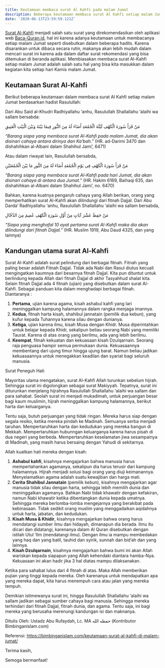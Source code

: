 ```yaml
---
title: Keutamaan membaca surat Al Kahfi pada malam Jumat
description: Beberapa keutamaan membaca surat Al Kahfi setiap malam Jumat
date: '2020-06-13T23:59:59.121Z'
---
```


[Surat Al-Kahfi](https://www.baca-quran.id/surah/18/) menjadi salah satu surat yang direkomendasikan oleh aplikasi web [Baca-Quran.id](https://www.baca-quran.id/surah/18/),
hal ini karena adanya keutamaan untuk membacanya setiap malam Jumat seperti disebutkan dalam beberapa hadits.
Karena disarankan untuk dibaca secara rutin, makanya akan lebih mudah dalam mencari surat ini karena ada dalam daftar surat rekomendasi yang bisa ditemukan di beranda aplikasi.
Membiasakan membaca surat Al-Kahfi setiap malam Jumat adalah salah satu hal yang bisa kita masukkan dalam kegiatan kita setiap hari Kamis malam Jumat.

## Keutamaan Surat Al-Kahfi

Berikut beberapa keutamaan dalam membaca surat Al Kahfi setiap malam Jumat berdasarkan hadist Rasulullah:

Dari Abu Said al-Khudri Radhiyallahu ‘anhu, Rasulullah Shallallahu ‘alaihi wa sallam bersabda:

مَنْ قَرَأَ سُورَةَ الْكَهْفِ لَيْلَةَ الْجُمُعَةِ أَضَاءَ لَهُ مِنَ النُّورِ فِيمَا بَيْنَهُ وَبَيْنَ الْبَيْتِ الْعَتِيقِ

_“Barang siapa yang membaca surat Al-Kahfi pada malam Jumat, dia akan disinari cahaya antara dirinya dan Ka’bah.”_ (HR. ad-Darimi 3470 dan dishahihkan al-Albani dalam Shahihul Jami’, 6471)

Atau dalam riwayat lain, Rasulullah bersabda,

مَنْ قَرَأَ سُورَةَ الْكَهْفِ فِى يَوْمِ الْجُمُعَةِ أَضَاءَ لَهُ مِنَ النُّورِ مَا بَيْنَ الْجُمُعَتَيْنِ

_“Barang siapa yang membaca surat Al-Kahfi pada hari Jumat, dia akan disinari cahaya di antara dua Jumat.”_ (HR. Hakim 6169, Baihaqi 635, dan dishahihkan al-Albani dalam Shahihul Jami’, no. 6470)

Bahkan, karena kuatnya pengaruh cahaya yang Allah berikan, orang yang memperhatikan surat Al-Kahfi akan dilindungi dari fitnah Dajjal. Dari Abu Darda’ Radhiyallahu ‘anhu, Rasulullah Shallallahu ‘alaihi wa sallam bersabda,

مَنْ حَفِظَ عَشْرَ آيَاتٍ مِنْ أَوَّلِ سُورَةِ الْكَهْفِ عُصِمَ مِنَ الدَّجَّالِ

_“Siapa yang menghafal 10 ayat pertama surat Al-Kahfi maka dia akan dilindungi dari fitnah Dajjal.”_ (HR. Muslim 1919, Abu Daud 4325, dan yang lainnya)

## Kandungan utama surat Al-Kahfi

Surat Al-Kahfi adalah surat pelindung dari berbagai fitnah. Fitnah yang paling besar adalah Fitnah Dajjal. Tidak ada Nabi dan Rasul diutus kecuali mengingatkan kaumnya dari besarnya fitnah Dajjal. Kita pun dituntut untuk berlindung kepada Allah dari fitnah Dajjal di akhir Tasyahhud shalat kita. Selain fitnah Dajjal ada 4 fitnah (ujian) yang disebutkan dalam surat Al-Kahfi. Sebagai panduan kita dalam menghadapi berbagai fitnah. Diantaranya :

1. **Pertama**, ujian karena agama, kisah ashabul kahfi yang lari meninggalkan kampung halamannya dalam rangka menjaga imannya.
2. **Kedua**, fitnah harta kisah, shahibul jannatain (pemilik dua kebun), yang kufur kepada Tuhannya karena silau dengan dunianya.
3. **Ketiga**, ujian karena ilmu, kisah Musa dengan Khidr. Musa diperintahkan untuk belajar kepada Khidr, sekalipun beliau seorang Nabi yang memiliki Taurat. Karena di atas orang yang berilmu, ada yang lebih berilmu.
4. **Keempat**, fitnah kekuatan dan kekuasaan kisah Dzulqarnain. Seorang raja penguasa hampir semua permukaan dunia. Kekuasaannya membentang dari ujung timur hingga ujung barat. Namun beliau jadikan kekuasaannya untuk menegakkan keadilan dan syariat bagi seluruh manusia.

Surat Peneguh Hati

Mayoritas ulama mengatakan, surat Al-Kahfi Allah turunkan sebelum hijrah. Sehingga surat ini digolongkan sebagai surat Makiyyah. Tepatnya, surat ini diturunkan menjelang hijrahnya Rasulullah Shallallahu ‘alaihi wa sallam dan para sahabat. Seolah surat ini menjadi mukadimah, untuk perjuangan besar bagi kaum muslimin, hijrah meninggalkan kampung halamannya, berikut harta dan keluarganya.

Tentu saja, butuh perjuangan yang tidak ringan. Mereka harus siap dengan segala resiko, ketika mereka pindah ke Madinah. Semuanya serba menjadi taruhan. Mempertaruhkan harta dan kedudukan yang mereka bangun di Mekkah. Mempertaruhkan hubunngan keluarganya karena harus pisah di dua negeri yang berbeda. Mempertaruhkan keselamatan jiwa sesampainya di Madinah, yang masih harus bersaing dengan Yahudi di sekitarnya.

Allah kuatkan hati mereka dengan kisah:

1. **Ashabul kahfi**, kisahnya mengajarkan bahwa manusia harus mempertahankan agamanya, sekalipun dia harus terusir dari kampung halamannya. Hijrah menjadi solusi bagi orang yang diuji keimanannya. Menyelamatkan agama adalah suatu kewajiban dan harga mati.
2. **Cerita Shahibul Jannatain** (pemilik kebun), kisahnya mengajarkan agar manusia tidak silau dengan harta, sehingga lebih memilih dunia dan meninggalkan agamanya. Bahkan Nabi tidak khawatir dengan kefakiran, namun Nabi khawatir ketika dibentangkan dunia kepada umatnya. Sehingga mereka berlomba-lomba mengejarnya yang berakibat pada kebinasaan. Tidak sedikit orang muslim yang menggadaikan aqidahnya untuk harta, jabatan, dan kedudukan.
3. **Kisah Musa & Khidir**, kisahnya mengajarkan bahwa orang harus mendatangi sumber ilmu dan hidayah, dimanapun dia berada. Ilmu itu dicari dan didatangi, karenanya dalam Al Quran disebutkan dengan istilah Utul ‘Ilm (mendatangi ilmu). Dengan ilmu ia mampu membedakan yang haq dan yang batil, tauhid dan syirik, sunnah dan bid’ah dan yang lainnya.
4. **Kisah Dzulqarnain**, kisahnya mengajarkan bahwa bumi ini akan Allah wariskan kepada siapapun yang Allah kehendaki diantara hamba-Nya. Kekuasaan ini akan hadir jika 3 hal diatas mampu dilaksanakan.

Ketika para sahabat lulus dari 4 fitnah di atas. Maka Allah memberikan pujian yang tinggi kepada mereka. Oleh karenanya untuk mendapatkan apa yang mereka dapat, kita harus menempuh cara atau jalan yang mereka tempuh.

Demikian istimewanya surat ini, hingga Rasulullah Shallallahu ‘alaihi wa sallam jadikan sebagai sumber cahaya bagi manusia. Sehingga mereka terhindari dari fitnah Dajjal, fitnah dunia, dan agama. Tentu saja, ini bagi mereka yang berusaha merenungi kandungan isi dan maknanya.

Ditulis Oleh:
Ustadz Abu Rufaydah, Lc. MA حفظه الله (Kontributor Bimbinganislam.com)

Referensi: https://bimbinganislam.com/keutamaan-surat-al-kahfi-di-malam-jumat/

Terima kasih,

Semoga bermanfaat!
